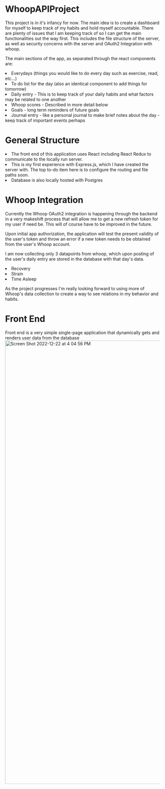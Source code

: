 # WhoopAPIProject

This project is in it's infancy for now. The main idea is to create a dashboard for myself to keep track of my habits and hold myself accountable. There are plenty of issues that I am keeping track of so I can get the main functionalities out the way first. This includes the file structure of the server, as well as security concerns with the server and OAuth2 Integration with whoop.

The main sections of the app, as separated through the react components are:
<li>Everydays (things you would like to do every day such as exercise, read, etc...)</li>
<li>To do list for the day (also an identical component to add things for tomorrow)</li>
<li>Daily entry - This is to keep track of your daily habits and what factors may be related to one another</li>
<li>Whoop scores - Described in more detail below</li>
<li>Goals - long term reminders of future goals</li>
<li>Journal entry - like a personal journal to make brief notes about the day - keep track of important events perhaps</li>

<h1>General Structure</h1>
<li>The front end of this application uses React including React Redux to communicate to the locally run server.

<li>This is my first experience with Express.js, which I have created the server with. The top to-do item here is to configure the routing and file paths soon.

<li>Database is also locally hosted with Postgres

<h1>Whoop Integration</h1>
Currently the Whoop OAuth2 integration is happening through the backend in a very makeshift process that will allow me to get a new refresh token for my user if need be. This will of course have to be improved in the future.

Upon initial app authorization, the application will test the present validity of the user's token and throw an error if a new token needs to be obtained from the user's Whoop account.

I am now collecting only 3 datapoints from whoop, which upon posting of the user's daily entry are stored in the database with that day's data.
<li>Recovery
<li>Strain
<li>Time Asleep

As the project progresses I'm really looking forward to using more of Whoop's data collection to create a way to see relations in my behavior and habits.

<h1>Front End</h1>
Front end is a very simple single-page application that dynamically gets and renders user data from the database

  
<img width="1440" alt="Screen Shot 2022-12-22 at 4 04 56 PM" src="https://user-images.githubusercontent.com/60354368/209225791-ab496d89-5373-4a16-b04f-2ffb7576fe5d.png">
